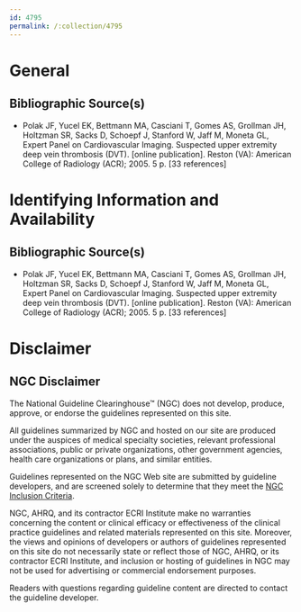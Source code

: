 ```yaml
---
id: 4795
permalink: /:collection/4795
---
```


# General

## Bibliographic Source(s)

- Polak JF, Yucel EK, Bettmann MA, Casciani T, Gomes AS, Grollman JH, Holtzman SR, Sacks D, Schoepf J, Stanford W, Jaff M, Moneta GL, Expert Panel on Cardiovascular Imaging. Suspected upper extremity deep vein thrombosis (DVT). [online publication]. Reston (VA): American College of Radiology (ACR); 2005. 5 p. [33 references]

# Identifying Information and Availability

## Bibliographic Source(s)

- Polak JF, Yucel EK, Bettmann MA, Casciani T, Gomes AS, Grollman JH, Holtzman SR, Sacks D, Schoepf J, Stanford W, Jaff M, Moneta GL, Expert Panel on Cardiovascular Imaging. Suspected upper extremity deep vein thrombosis (DVT). [online publication]. Reston (VA): American College of Radiology (ACR); 2005. 5 p. [33 references]

# Disclaimer

## NGC Disclaimer

The National Guideline Clearinghouse™ (NGC) does not develop, produce, approve, or endorse the guidelines represented on this site.

All guidelines summarized by NGC and hosted on our site are produced under the auspices of medical specialty societies, relevant professional associations, public or private organizations, other government agencies, health care organizations or plans, and similar entities.

Guidelines represented on the NGC Web site are submitted by guideline developers, and are screened solely to determine that they meet the [NGC Inclusion Criteria](/help-and-about/summaries/inclusion-criteria).

NGC, AHRQ, and its contractor ECRI Institute make no warranties concerning the content or clinical efficacy or effectiveness of the clinical practice guidelines and related materials represented on this site. Moreover, the views and opinions of developers or authors of guidelines represented on this site do not necessarily state or reflect those of NGC, AHRQ, or its contractor ECRI Institute, and inclusion or hosting of guidelines in NGC may not be used for advertising or commercial endorsement purposes.

Readers with questions regarding guideline content are directed to contact the guideline developer.

